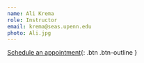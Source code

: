 ```yaml
---
name: Ali Krema
role: Instructor
email: krema@seas.upenn.edu
photo: Ali.jpg
---
```


[Schedule an appointment](#){: .btn .btn-outline }
